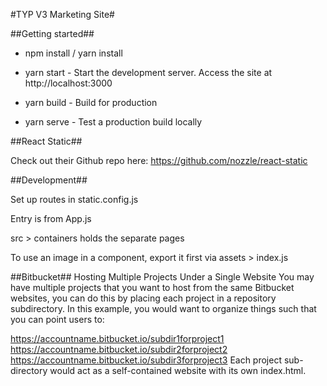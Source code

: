 #TYP V3 Marketing Site#

##Getting started##

* npm install / yarn install

* yarn start - Start the development server. Access the site at http://localhost:3000
* yarn build - Build for production
* yarn serve - Test a production build locally

##React Static##

Check out their Github repo here: https://github.com/nozzle/react-static

##Development##

Set up routes in static.config.js

Entry is from App.js

src > containers holds the separate pages

To use an image in a component, export it first via assets > index.js

##Bitbucket##
Hosting Multiple Projects Under a Single Website
You may have multiple projects that you want to host from the same Bitbucket websites, you can do this by placing each project in a repository subdirectory. In this example, you would want to organize things such that you can point users to:

https://accountname.bitbucket.io/subdir1forproject1
https://accountname.bitbucket.io/subdir2forproject2
https://accountname.bitbucket.io/subdir3forproject3
Each project sub-directory would act as a self-contained website with its own index.html.
